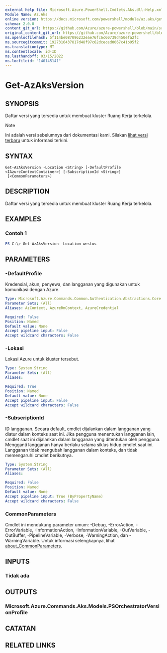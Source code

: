 ```yaml
---
external help file: Microsoft.Azure.PowerShell.Cmdlets.Aks.dll-Help.xml
Module Name: Az.Aks
online version: https://docs.microsoft.com/powershell/module/az.aks/get-azaksversion
schema: 2.0.0
content_git_url: https://github.com/Azure/azure-powershell/blob/main/src/Aks/Aks/help/Get-AzAksVersion.md
original_content_git_url: https://github.com/Azure/azure-powershell/blob/main/src/Aks/Aks/help/Get-AzAksVersion.md
ms.openlocfilehash: 5f114be087096232eae76fc6c60739d450efa2fc
ms.sourcegitcommit: 1927316437817d48f97c62dceced0067c41b95f2
ms.translationtype: MT
ms.contentlocale: id-ID
ms.lasthandoff: 03/15/2022
ms.locfileid: "140145141"
---
```

# Get-AzAksVersion

## SYNOPSIS
Daftar versi yang tersedia untuk membuat kluster Ruang Kerja terkelola.

> [!NOTE]
>Ini adalah versi sebelumnya dari dokumentasi kami. Silakan [lihat versi terbaru](/powershell/module/az.aks/get-azaksversion) untuk informasi terkini.

## SYNTAX

```
Get-AzAksVersion -Location <String> [-DefaultProfile <IAzureContextContainer>] [-SubscriptionId <String>]
 [<CommonParameters>]
```

## DESCRIPTION
Daftar versi yang tersedia untuk membuat kluster Ruang Kerja terkelola.

## EXAMPLES

### Contoh 1
```powershell
PS C:\> Get-AzAksVersion -Location westus
```

## PARAMETERS

### -DefaultProfile
Kredensial, akun, penyewa, dan langganan yang digunakan untuk komunikasi dengan Azure.

```yaml
Type: Microsoft.Azure.Commands.Common.Authentication.Abstractions.Core.IAzureContextContainer
Parameter Sets: (All)
Aliases: AzContext, AzureRmContext, AzureCredential

Required: False
Position: Named
Default value: None
Accept pipeline input: False
Accept wildcard characters: False
```

### -Lokasi
Lokasi Azure untuk kluster tersebut.

```yaml
Type: System.String
Parameter Sets: (All)
Aliases:

Required: True
Position: Named
Default value: None
Accept pipeline input: False
Accept wildcard characters: False
```

### -SubscriptionId
ID langganan.
Secara default, cmdlet dijalankan dalam langganan yang diatur dalam konteks saat ini. Jika pengguna menentukan langganan lain, cmdlet saat ini dijalankan dalam langganan yang ditentukan oleh pengguna.
Mengganti langganan hanya berlaku selama siklus hidup cmdlet saat ini. Langganan tidak mengubah langganan dalam konteks, dan tidak memengaruhi cmdlet berikutnya.

```yaml
Type: System.String
Parameter Sets: (All)
Aliases:

Required: False
Position: Named
Default value: None
Accept pipeline input: True (ByPropertyName)
Accept wildcard characters: False
```

### CommonParameters
Cmdlet ini mendukung parameter umum: -Debug, -ErrorAction, -ErrorVariable, -InformationAction, -InformationVariable, -OutVariable, -OutBuffer, -PipelineVariable, -Verbose, -WarningAction, dan -WarningVariable. Untuk informasi selengkapnya, lihat [about_CommonParameters](http://go.microsoft.com/fwlink/?LinkID=113216).

## INPUTS

### Tidak ada

## OUTPUTS

### Microsoft.Azure.Commands.Aks.Models.PSOrchestratorVersionProfile

## CATATAN

## RELATED LINKS
